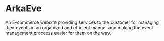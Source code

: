# ArkaEve
An E-commerce website providing services to the customer for managing their events in an organized and efficient manner and making the event management proccess easier for them on the way.
